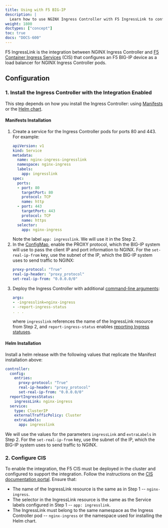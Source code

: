 ```yaml
---
title: Using with F5 BIG-IP
description: |
  Learn how to use NGINX Ingress Controller with F5 IngressLink to configure your F5 BIG-IP device.
weight: 1800
doctypes: ["concept"]
toc: true
docs: "DOCS-600"
---
```



F5 IngressLink is the integration between NGINX Ingress Controller and [F5 Container Ingress Services](https://clouddocs.f5.com/containers/v2/) (CIS) that configures an F5 BIG-IP device as a load balancer for NGINX Ingress Controller pods.

## Configuration

### 1. Install the Ingress Controller with the Integration Enabled

This step depends on how you install the Ingress Controller: using [Manifests](/nginx-ingress-controller/installation/installation-with-manifests) or the [Helm chart](/nginx-ingress-controller/installation/installation-with-helm).

#### Manifests Installation

1. Create a service for the Ingress Controller pods for ports 80 and 443. For example:
    ```yaml
    apiVersion: v1
    kind: Service
    metadata:
      name: nginx-ingress-ingresslink
      namespace: nginx-ingress
      labels:
        app: ingresslink
    spec:
      ports:
      - port: 80
        targetPort: 80
        protocol: TCP
        name: http
      - port: 443
        targetPort: 443
        protocol: TCP
        name: https
      selector:
        app: nginx-ingress
    ```
    Note the label `app: ingresslink`. We will use it in the Step 2.
1. In the [ConfigMap](/nginx-ingress-controller/configuration/global-configuration/configmap-resource), enable the PROXY protocol, which the BIG-IP system will use to pass the client IP and port information to NGINX. For the  `set-real-ip-from` key, use the subnet of the IP, which the BIG-IP system uses to send traffic to NGINX:
    ```yaml
    proxy-protocol: "True"
    real-ip-header: "proxy_protocol"
    set-real-ip-from: "0.0.0.0/0"
    ```
1. Deploy the Ingress Controller with additional [command-line arguments](/nginx-ingress-controller/configuration/global-configuration/command-line-arguments):
    ```yaml
    args:
    - -ingresslink=nginx-ingress
    - -report-ingress-status
    . . .
    ```
    where `ingresslink` references the name of the IngressLink resource from Step 2, and `report-ingress-status` enables [reporting Ingress statuses](/nginx-ingress-controller/configuration/global-configuration/reporting-resources-status#ingress-resources).

#### Helm Installation

Install a helm release with the following values that replicate the Manifest installation above:
```yaml
controller:
  config:
    entries:
      proxy-protocol: "True"
      real-ip-header: "proxy_protocol"
      set-real-ip-from: "0.0.0.0/0"
  reportIngressStatus:
    ingressLink: nginx-ingress
  service:
    type: ClusterIP
    externalTrafficPolicy: Cluster
    extraLabels:
      app: ingresslink
```
We will use the values for the parameters `ingressLink` and `extraLabels` in Step 2. For the  `set-real-ip-from` key, use the subnet of the IP, which the BIG-IP system uses to send traffic to NGINX.

### 2. Configure CIS

To enable the integration, the F5 CIS must be deployed in the cluster and configured to support the integration. Follow the instructions on the [CIS documentation portal](https://clouddocs.f5.com/containers/latest/userguide/ingresslink/#configuring-ingresslink). Ensure that:
* The name of the IngressLink resource is the same as in Step 1 -- `nginx-ingress`.
* The selector in the IngressLink resource is the same as the Service labels configured in Step 1 -- `app: ingresslink`.
* The IngressLink must belong to the same namespace as the Ingress Controller pod -- `nginx-ingress` or the namespace used for installing the Helm chart.
